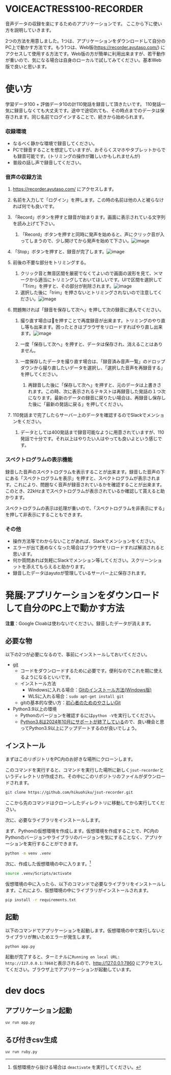 # VOICEACTRESS100-RECORDER
音声データの収録を楽にするためのアプリケーションです。
ここから下に使い方を説明していきます。

2つの方法を用意しました。1つは、アプリケーションをダウンロードして自分のPC上で動かす方法です。もう1つは、Web版(https://recorder.ayutaso.com/) にアクセスして使用する方法です。Web版の方が簡単に利用出来ますが、若干動作が重いので、気になる場合は自身のローカルで試してみてください。基本Web版で良いと思います。

# 使い方
学習データ100 + 評価データ10の計110発話を録音して頂きたいです。
110発話一気に録音しなくても大丈夫です。途中で途切れても、その時点までのデータは保存されます。同じ名前でログインすることで、続きから始められます。

### 収録環境
- なるべく静かな環境で録音してください。
- PCで録音することを想定していますが、おそらくスマホやタブレットからでも録音可能です。(トリミングの操作が難しいかもしれませんが)
- 普段の話し声で録音してください。

### 音声の収録方法
1. https://recorder.ayutaso.com/ にアクセスします。
2. 名前を入力して「ログイン」を押します。この時の名前は他の人と被らなければ何でも良いです。
3. 「Record」ボタンを押すと録音が始まります。画面に表示されている文字列を読み上げて下さい。
   1. 「Record」ボタンを押すと同時に発声を始めると、声にクリック音が入ってしまうので、少し開けてから発声を始めて下さい。![image](https://github.com/user-attachments/assets/5a03f278-cd4c-40db-94e5-dc121e748556)
4. 「Stop」ボタンを押すと、録音が完了します。![image](https://github.com/user-attachments/assets/cfaf5cd1-52dc-47e1-94c2-829d871bbe39)
5. 前後の不要な部分をトリミングする。
   1. クリック音と無音区間を厳密でなくてよいので画面の波形を見て、✂マークから適当にトリミングしておいてほしいです。UIで区間を選択して「Trim」を押すと、その部分が削除されます。![image](https://github.com/user-attachments/assets/a66aeed8-2951-4703-b266-9b46763c8aa6)
   2. 選択した後に「trim」を押さないとトリミングされないので注意してください。![image](https://github.com/user-attachments/assets/1b8f0b50-4187-4490-847c-cba3d7a059aa)

6. 問題無ければ「録音を保存して次へ」を押して次の録音に進んでください。
   1. 撮り直す場合は🔄️を押すことで再度録音が出来ます。トリミングのやり直し等も出来ます。困ったときはブラウザをリロードすればやり直し出来ます。![image](https://github.com/user-attachments/assets/ff318287-eeb5-449d-a55b-856ace90f9de)

   2. 一度「保存して次へ」を押すと、データは保存され、消えることはありません。
   3. 一度保存したデータを撮り直す場合は、「録音済み音声一覧」のドロップダウンから撮り直したいデータを選択し、「選択した音声を再録音する」を押してください。
      1. 再録音した後に「保存して次へ」を押すと、元のデータは上書きされます。この時、次に表示されるテキストは再録音した発話の１つ次になります。最新のデータの録音に戻りたい場合は、再録音し保存した後に「最新の発話に戻る」を押してください。
7. 110発話まで完了したらサーバー上のデータを確認するのでSlackでメンションをください。
   1. データとしては400発話まで録音可能なように用意されていますが、110発話で十分です。それ以上はやりたい人はやっても良いよという感じです。


### スペクトログラムの表示機能
録音した音声のスペクトログラムを表示することが出来ます。録音した音声の下にある「スペクトログラムを表示」を押すと、スペクトログラムが表示されます。これにより、問題なく音声が録音されているかを確認することが出来ます。このとき、22kHzまでスペクトログラムが表示されているか確認して貰えると助かります。

スペクトログラムの表示は処理が重いので、「スペクトログラムを非表示にする」を押して非表示にすることもできます。

### その他
- 操作方法等でわからないことがあれば、Slackでメンションをください。
- エラーが出て進めなくなった場合はブラウザをリロードすれば解消されると思います。
- 何か質問あれば気軽にSlackでメンション等してください。スクリーンショットを添えてもらえると助かります。
- 録音したデータはayutoが管理しているサーバー上に保存されます。


# 発展:アプリケーションをダウンロードして自分のPC上で動かす方法

**注意**：Google Cloabは使わないでください。録音したデータが消えます。

## 必要な物
以下の2つが必要になるので、事前にインストールしておいてください。
- [git](https://git-scm.com/)
  - コードをダウンロードするために必要です。便利なのでこれを期に使えるようになるといいです。
  - インストール方法
    - Windowsに入れる場合：[Gitのインストール方法(Windows版)](https://qiita.com/T-H9703EnAc/items/4fbe6593d42f9a844b1c)
    - WLSに入れる場合：`sudo apt-get install git`
  - gitの基本的な使い方：[初心者のためのやさしいGit](https://zenn.dev/getgotgoto/articles/506bcfbcd55149)
- Python3.9以上の環境
  - Pythonのバージョンを確認するには`python -V`を実行してください。
  - [Python3.8は2024年10月にサポートが終了している](https://devguide.python.org/versions/)ので、良い機会と思ってPython3.9以上にアップデートするのが良いでしょう。


## インストール
まずはこのリポジトリをPC内のお好きな場所にクローンします。

このコマンドを実行すると、コマンドを実行した場所に新しく`jsut-recorder`というディレクトリが作成され、その中にこのリポジトリのファイルがダウンロードされます。
```bash
git clone https://github.com/hikuohiku/jsut-recorder.git
```
ここから先のコマンドはクローンしたディレクトリに移動してから実行してください。

次に、必要なライブラリをインストールします。

まず、Pythonの仮想環境を作成します。仮想環境を作成することで、PC内のPythonのバージョンやライブラリのバージョンを気にすることなく、アプリケーションを実行することができます。
```bash
python -m venv .venv
```
次に、作成した仮想環境の中に入ります。[^1]
```bash
source .venv/Scripts/activate
```

[^1]: 仮想環境から抜ける場合は `deactivate` を実行してください。

仮想環境の中に入ったら、以下のコマンドで必要なライブラリをインストールします。これにより、仮想環境の中にライブラリがインストールされます。
```bash
pip install -r requirements.txt
```

## 起動
以下のコマンドでアプリケーションを起動します。仮想環境の中で実行しないとライブラリが無いためエラーが発生します。
```bash
python app.py
```
起動が完了すると、ターミナルに`Running on local URL:  http://127.0.0.1:7860`と表示されるので、http://127.0.0.1:7860 にアクセスしてください。ブラウザ上でアプリケーションが起動しています。


# dev docs

## アプリケーション起動

```bash
uv run app.py
```


## るび付きcsv生成
```bash
uv run ruby.py
```
